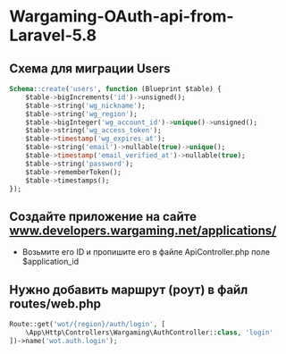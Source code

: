 # Wargaming-OAuth-api-from-Laravel-5.8
## Схема для миграции Users
```sql
Schema::create('users', function (Blueprint $table) {
    $table->bigIncrements('id')->unsigned();
    $table->string('wg_nickname');
    $table->string('wg_region');
    $table->bigInteger('wg_account_id')->unique()->unsigned();
    $table->string('wg_access_token');
    $table->timestamp('wg_expires_at');
    $table->string('email')->nullable(true)->unique();
    $table->timestamp('email_verified_at')->nullable(true);
    $table->string('password');
    $table->rememberToken();
    $table->timestamps();
});
```
## Создайте приложение на сайте www.developers.wargaming.net/applications/
* Возьмите его ID и пропишите его в файле ApiController.php поле $application_id
## Нужно добавить маршрут (роут) в файл routes/web.php
```php
Route::get('wot/{region}/auth/login', [
    \App\Http\Controllers\Wargaming\AuthController::class, 'login'
])->name('wot.auth.login');
```
